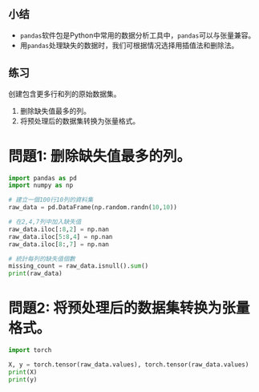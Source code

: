 ## 小结

* `pandas`软件包是Python中常用的数据分析工具中，`pandas`可以与张量兼容。
* 用`pandas`处理缺失的数据时，我们可根据情况选择用插值法和删除法。

## 练习

创建包含更多行和列的原始数据集。

1. 删除缺失值最多的列。
2. 将预处理后的数据集转换为张量格式。

# 問題1: 删除缺失值最多的列。
```py
import pandas as pd
import numpy as np

# 建立一個100行10列的資料集
raw_data = pd.DataFrame(np.random.randn(10,10)) 

# 在2,4,7列中加入缺失值
raw_data.iloc[:8,2] = np.nan
raw_data.iloc[5:8,4] = np.nan 
raw_data.iloc[8:,7] = np.nan

# 統計每列的缺失值個數
missing_count = raw_data.isnull().sum()
print(raw_data)
```

# 問題2: 将预处理后的数据集转换为张量格式。
```py
import torch

X, y = torch.tensor(raw_data.values), torch.tensor(raw_data.values)
print(X)
print(y)
```